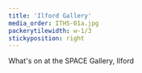 ```yaml
---
title: 'Ilford Gallery'
media_order: ITHS-01a.jpg
packerytilewidth: w-1/3
stickyposition: right
---
```


What's on at the SPACE Gallery, Ilford